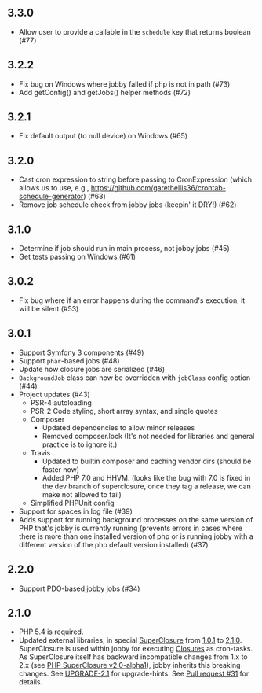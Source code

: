 ## 3.3.0

* Allow user to provide a callable in the `schedule` key that returns boolean (#77)

## 3.2.2

* Fix bug on Windows where jobby failed if php is not in path (#73)
* Add getConfig() and getJobs() helper methods (#72)

## 3.2.1

* Fix default output (to null device) on Windows (#65)

## 3.2.0

* Cast cron expression to string before passing to CronExpression (which allows
  us to use, e.g., https://github.com/garethellis36/crontab-schedule-generator) (#63)
* Remove job schedule check from jobby jobs (keepin' it DRY!) (#62)

## 3.1.0

* Determine if job should run in main process, not jobby jobs (#45)
* Get tests passing on Windows (#61)

## 3.0.2

* Fix bug where if an error happens during the command's execution, it will be silent (#53)

## 3.0.1

* Support Symfony 3 components (#49)
* Support `phar`-based jobs (#48)
* Update how closure jobs are serialized (#46)
* `BackgroundJob` class can now be overridden with `jobClass` config option (#44)
* Project updates (#43)
  * PSR-4 autoloading
  * PSR-2 Code styling, short array syntax, and single quotes
  * Composer
    * Updated dependencies to allow minor releases
    * Removed composer.lock (It's not needed for libraries and general practice
      is to ignore it.)
  * Travis
    * Updated to builtin composer and caching vendor dirs (should be faster now)
    * Added PHP 7.0 and HHVM. (looks like the bug with 7.0 is fixed in the dev
      branch of superclosure, once they tag a release, we can make not allowed
      to fail)
  * Simplified PHPUnit config
* Support for spaces in log file (#39)
* Adds support for running background processes on the same version of PHP
  that's jobby is currently running (prevents errors in cases where there is
  more than one installed version of php or is running jobby with a different
  version of the php default version installed) (#37)

## 2.2.0

* Support PDO-based jobby jobs (#34)

## 2.1.0

* PHP 5.4 is required.
* Updated external libraries, in special [SuperClosure](https://github.com/jeremeamia/super_closure)
from [1.0.1](https://github.com/jeremeamia/super_closure/releases/tag/1.0.1) to 
[2.1.0](https://github.com/jeremeamia/super_closure/releases/tag/2.1.0). SuperClosure is used within jobby for executing
[Closures](http://php.net/manual/de/class.closure.php) as cron-tasks. As SuperClosure itself has
backward incompatible changes from 1.x to 2.x 
(see [PHP SuperClosure v2.0-alpha1](https://github.com/jeremeamia/super_closure/releases/tag/2.0-alpha1)), 
jobby inherits this breaking changes. 
See [UPGRADE-2.1](https://github.com/hellogerard/jobby/blob/master/UPGRADE-2.1.md) for upgrade-hints.
See [Pull request #31](https://github.com/hellogerard/jobby/pull/31) for details.

